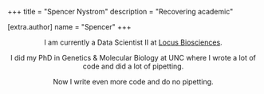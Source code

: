 +++
title = "Spencer Nystrom"
description = "Recovering academic"

[extra.author]
name = "Spencer"
+++

<center>

I am currently a Data Scientist II at [Locus Biosciences](https://www.locus-bio.com/). 

I did my PhD in Genetics & Molecular Biology at UNC where I wrote a lot of code and did a lot of pipetting. 

Now I write even more code and do no pipetting.


</center>
